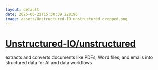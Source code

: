 ```yaml
---
layout: default
date: 2025-06-22T15:30:39.228196
image: assets/Unstructured-IO_unstructured_cropped.png
---
```


# [Unstructured-IO/unstructured](https://github.com/Unstructured-IO/unstructured)

extracts and converts documents like PDFs, Word files, and emails into structured data for AI and data workflows
